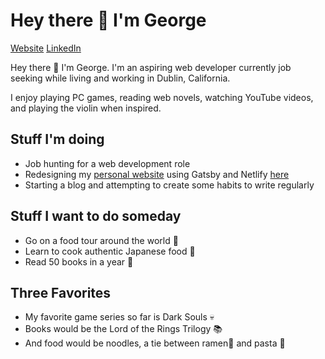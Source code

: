 # Hey there 👋 I'm George

[Website](https://geyokoyama.github.io/) [LinkedIn](https://www.linkedin.com/in/georgeyokoyama/)

Hey there 👋 I'm George. I'm an aspiring web developer currently job seeking while living and working in Dublin, California.

I enjoy playing PC games, reading web novels, watching YouTube videos, and playing the violin when inspired.

## Stuff I'm doing
* Job hunting for a web development role
* Redesigning my [personal website](https://geyokoyama.github.io/) using Gatsby and Netlify [here](https://www.geyokoyama.com/)
* Starting a blog and attempting to create some habits to write regularly

## Stuff I want to do someday
* Go on a food tour around the world 🍖
* Learn to cook authentic Japanese food 🍱
* Read 50 books in a year 📖

## Three Favorites
* My favorite game series so far is Dark Souls 💀
* Books would be the Lord of the Rings Trilogy 📚
* And food would be noodles, a tie between ramen🍜 and pasta 🍝
